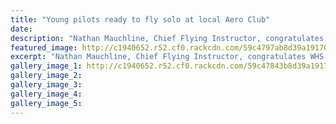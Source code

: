 ```yaml
---
title: "Young pilots ready to fly solo at local Aero Club"
date: 
description: "Nathan Mauchline, Chief Flying Instructor, congratulates Cameron Allardice on completion of his first solo flight..."
featured_image: http://c1940652.r52.cf0.rackcdn.com/59c4797ab8d39a1917000034/Flying-cameron-Allardice-sept-2017.jpg
excerpt: "Nathan Mauchline, Chief Flying Instructor, congratulates WHS student, Cameron Allardice on completion of his first solo flight."
gallery_image_1: http://c1940652.r52.cf0.rackcdn.com/59c47843b8d39a1917000030/flying-leroy-johston-ex-chron-sept.jpg
gallery_image_2: 
gallery_image_3: 
gallery_image_4: 
gallery_image_5: 
---
```

